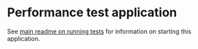 # Performance test application

See [main readme on running tests](https://github.com/numtel/meteor-mysql#running-tests) for information on starting this application.
